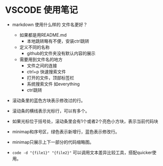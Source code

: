 # VSCODE 使用笔记

* markdown 使用什么样的 文件名更好？
  * 如果都是用README.md
    * 本地跳转略有不便，安装ctrl跳转
  * 定义不同的名称
    * github的文件夹没有默认内容的展示
  * 需要用到文件名的地方
    * 文件之间的连接
    * ctrl+p 快速搜索文件
    * 打开的文件，顶部标签栏
    * 系统搜索文件 如everything
    * ctrl跳转

* 滚动条里的蓝色方块表示修改过的行。
* 滚动条的横线表示光标行，可以有多个。
* 如果光标位于括号处，滚动条里会有1个或者2个亮色小方块，表示当前代码块
* minimap和序号区，绿色表示新增行，蓝色表示修改行。
* minimap只展示上下一部分的代码缩略图。
* `code -d "{file1}" "{file2}"` 可以调用文本差异比较工具，搭配quicker使用。
